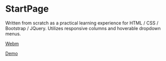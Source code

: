 # StartPage

Written from scratch as a practical learning experience for HTML / CSS / Bootstrap / JQuery. Utilizes responsive columns and hoverable dropdown menus. 

[Webm](https://my.mixtape.moe/msyhqq.webm)

[Demo](https://thunderbird2678.github.io/StartPage/)
